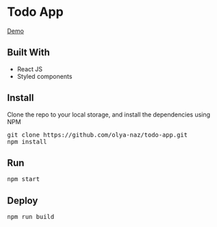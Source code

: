 # Todo App
[Demo](https://olya-naz.github.io/todo-app/)

## Built With
  * React JS
  * Styled components
  
## Install
Clone the repo to your local storage, and install the dependencies using NPM
<pre>
git clone https://github.com/olya-naz/todo-app.git
npm install
</pre>

## Run
<pre>npm start</pre>

## Deploy
<pre>npm run build</pre>
